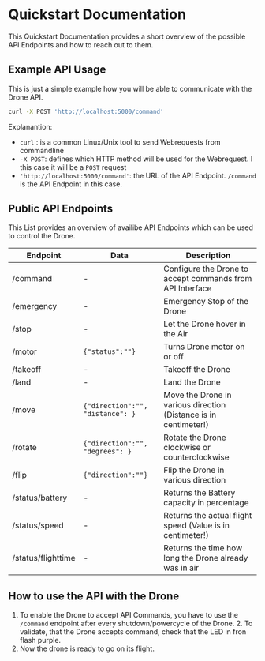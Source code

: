 # Quickstart Documentation

This Quickstart Documentation provides a short overview of the possible API Endpoints and how to reach out to them. 

## Example API Usage

This is just a simple example how you will be able to communicate with the Drone API.
```bash
curl -X POST 'http://localhost:5000/command'
```
Explanantion:
- `curl` : is a common Linux/Unix tool to send Webrequests from commandline
- `-X POST`: defines which HTTP method will be used for the Webrequest. I this case it will be a `POST` request
- `'http://localhost:5000/command'`: the URL of the API Endpoint. `/command` is the API Endpoint in this case.

## Public API Endpoints

This List provides an overview of availibe API Endpoints which can be used to control the Drone.

Endpoint | Data | Description
---------|------|-------------
/command | - | Configure the Drone to accept commands from API Interface
/emergency | - | Emergency Stop of the Drone
/stop | - | Let the Drone hover in the Air
/motor | `{"status":""}` | Turns Drone motor on or off
/takeoff | - | Takeoff the Drone
/land | - | Land the Drone
/move | `{"direction":"", "distance": }` | Move the Drone in various direction (Distance is in centimeter!)
/rotate | `{"direction":"", "degrees": }` | Rotate the Drone clockwise or counterclockwise
/flip | `{"direction":""}` | Flip the Drone in various direction
/status/battery | - | Returns the Battery capacity in percentage
/status/speed | - | Returns the actual flight speed (Value is in centimeter!)
/status/flighttime | - | Returns the time how long the Drone already was in air

## How to use the API with the Drone

1. To enable the Drone to accept API Commands, you have to use the `/command` endpoint after every shutdown/powercycle of the Drone. 2. To validate, that the Drone accepts command, check that the LED in fron flash purple.
3. Now the drone is ready to go on its flight.